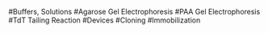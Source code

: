 #Buffers, Solutions
#Agarose Gel Electrophoresis
#PAA Gel Electrophoresis
#TdT Tailing Reaction
#Devices
#Cloning
#Immobilization
